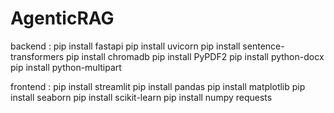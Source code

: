 # AgenticRAG

backend :
pip install fastapi
pip install uvicorn
pip install sentence-transformers
pip install chromadb
pip install PyPDF2
pip install python-docx
pip install python-multipart

frontend :
pip install streamlit
pip install pandas
pip install matplotlib
pip install seaborn
pip install scikit-learn
pip install numpy
requests
